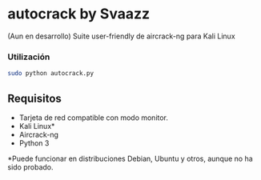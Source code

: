 # autocrack by Svaazz

(Aun en desarrollo) Suite user-friendly de aircrack-ng para Kali Linux

### Utilización
```sh
sudo python autocrack.py
```

## Requisitos
- Tarjeta de red compatible con modo monitor.
- Kali Linux*
- Aircrack-ng
- Python 3


*Puede funcionar en distribuciones Debian, Ubuntu y otros, aunque no ha sido probado.
